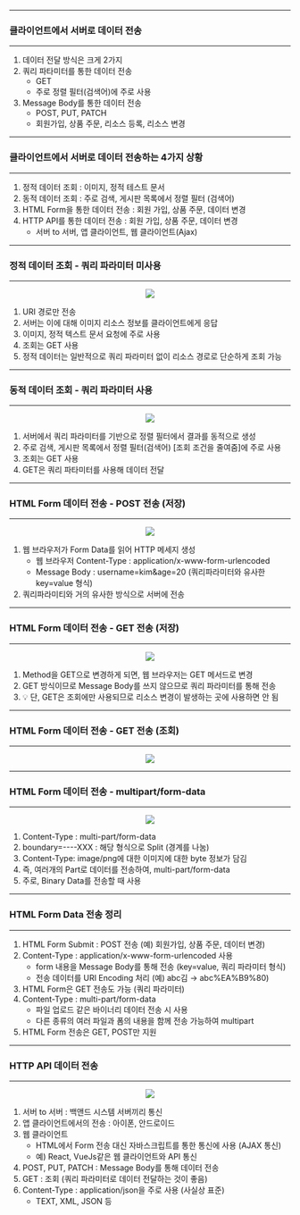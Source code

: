 -----
### 클라이언트에서 서버로 데이터 전송
-----
1. 데이터 전달 방식은 크게 2가지
2. 쿼리 파타미터를 통한 데이터 전송
   - GET
   - 주로 정렬 필터(검색어)에 주로 사용
3. Message Body를 통한 데이터 전송
   - POST, PUT, PATCH
   - 회원가입, 상품 주문, 리소스 등록, 리소스 변경

-----
### 클라이언트에서 서버로 데이터 전송하는 4가지 상황
-----
1. 정적 데이터 조회 : 이미지, 정적 테스트 문서
2. 동적 데이터 조회 : 주로 검색, 게시판 목록에서 정렬 필터 (검색어)
3. HTML Form을 통한 데이터 전송 : 회원 가입, 상품 주문, 데이터 변경
4. HTTP API를 통한 데이터 전송 : 회원 가입, 상품 주문, 데이터 변경
   - 서버 to 서버, 앱 클라이언트, 웹 클라이언트(Ajax)

-----
### 정적 데이터 조회 - 쿼리 파라미터 미사용
-----
<div align="center">
<img src="https://github.com/sooyounghan/HTTP/assets/34672301/a1ef12b3-8669-4758-ad2b-34bd18e0f0ce">
</div>

1. URI 경로만 전송
2. 서버는 이에 대해 이미지 리소스 정보를 클라이언트에게 응답
3. 이미지, 정적 텍스트 문서 요청에 주로 사용
4. 조회는 GET 사용
5. 정적 데이터는 일반적으로 쿼리 파라미터 없이 리소스 경로로 단순하게 조회 가능

-----
### 동적 데이터 조회 - 쿼리 파라미터 사용
-----
<div align="center">
<img src="https://github.com/sooyounghan/HTTP/assets/34672301/cc22bcf0-9788-4706-845b-90128b606074">
</div>

1. 서버에서 쿼리 파라미터를 기반으로 정렬 필터에서 결과를 동적으로 생성
2. 주로 검색, 게시판 목록에서 정렬 필터(검색어) [조회 조건을 줄여줌]에 주로 사용
3. 조회는 GET 사용
4. GET은 쿼리 파타미터를 사용해 데이터 전달

-----
### HTML Form 데이터 전송 - POST 전송 (저장)
-----
<div align="center">
<img src="https://github.com/sooyounghan/HTTP/assets/34672301/1ced7153-e0f6-49ff-87ca-39ca1baf10ee">
</div>

1. 웹 브라우저가 Form Data를 읽어 HTTP 메세지 생성
   - 웹 브라우저 Content-Type : application/x-www-form-urlencoded
   - Message Body : username=kim&age=20 (쿼리파라미터와 유사한 key=value 형식)
2. 쿼리파라미티와 거의 유사한 방식으로 서버에 전송
  
-----
### HTML Form 데이터 전송 - GET 전송 (저장)
-----
<div align="center">
<img src="https://github.com/sooyounghan/HTTP/assets/34672301/f4c570e8-890a-4e99-9e72-67512a2e64cc">
</div>

1. Method을 GET으로 변경하게 되면, 웹 브라우저는 GET 메서드로 변경
2. GET 방식이므로 Message Body를 쓰지 않으므로 쿼리 파라미터를 통해 전송
3. 💡 단, GET은 조회에만 사용되므로 리소스 변경이 발생하는 곳에 사용하면 안 됨

-----
### HTML Form 데이터 전송 - GET 전송 (조회)
-----
<div align="center">
<img src="https://github.com/sooyounghan/HTTP/assets/34672301/cc62378b-9f70-4a03-aea7-97ed2601c4b3">
</div>

-----
### HTML Form 데이터 전송 - multipart/form-data
-----
<div align="center">
<img src="https://github.com/sooyounghan/HTTP/assets/34672301/281fe211-4fca-4b51-a8c6-c4ef30f4ea35">
</div>

1. Content-Type : multi-part/form-data
2. boundary=----XXX : 해당 형식으로 Split (경계를 나눔)
3. Content-Type: image/png에 대한 이미지에 대한 byte 정보가 담김
4. 즉, 여러개의 Part로 데이터를 전송하여, multi-part/form-data
5. 주로, Binary Data를 전송할 때 사용

-----
### HTML Form Data 전송 정리
-----
1. HTML Form Submit : POST 전송 (예) 회원가입, 상품 주문, 데이터 변경)
2. Content-Type : application/x-www-form-urlencoded 사용
   - form 내용을 Message Body를 통해 전송 (key=value, 쿼리 파라미터 형식)
   - 전송 데이터를 URI Encoding 처리 (예) abc김 → abc%EA%B9%80)
3. HTML Form은 GET 전송도 가능 (쿼리 파라미터)
4. Content-Type : multi-part/form-data
   - 파일 업로드 같은 바이너리 데이터 전송 시 사용
   - 다른 종류의 여러 파일과 폼의 내용을 함께 전송 가능하여 multipart
5. HTML Form 전송은 GET, POST만 지원

-----
### HTTP API 데이터 전송
-----
<div align="center">
<img src="https://github.com/sooyounghan/HTTP/assets/34672301/0daf1db2-0176-412d-83b1-65ebfa67cd0b">
</div>

1. 서버 to 서버 : 백앤드 시스템 서버끼리 통신
2. 앱 클라이언트에서의 전송 : 아이폰, 안드로이드
3. 웹 클라이언트
   - HTML에서 Form 전송 대신 자바스크립트를 통한 통신에 사용 (AJAX 통신)
   - 예) React, VueJs같은 웹 클라이언트와 API 통신
4. POST, PUT, PATCH : Message Body를 통해 데이터 전송
5. GET : 조회 (쿼리 파라미터로 데이터 전달하는 것이 좋음)
6. Content-Type : application/json을 주로 사용 (사실상 표준)
   - TEXT, XML, JSON 등
